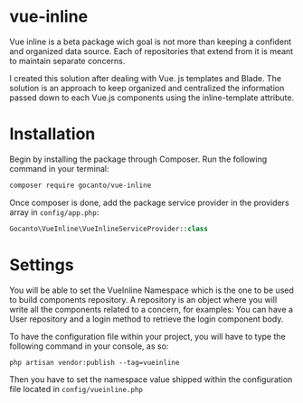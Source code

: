 # vue-inline

Vue inline is a beta package wich goal is not more than keeping a confident and organized data source. Each of repositories that extend from it is meant to maintain separate concerns.

I created this solution after dealing with Vue. js templates and Blade. The solution is an approach to keep organized and centralized the information passed down to each Vue.js components using the inline-template attribute.


# Installation

Begin by installing the package through Composer. Run the following command in your terminal:

```bash
composer require gocanto/vue-inline
```

Once composer is done, add the package service provider in the providers array in `config/app.php`:

```php
Gocanto\VueInline\VueInlineServiceProvider::class
```

# Settings

You will be able to set the VueInline Namespace which is the one to be used to build components repository. A repository is an object where you will write all the components related to a concern, for examples: You can have a User repository and a login method to retrieve the login component body.

To have the configuration file within your project, you will have to type the following command in your console, as so: 

```
php artisan vendor:publish --tag=vueinline
```

Then you have to set the namespace value shipped within the configuration file located in ```config/vueinline.php```



